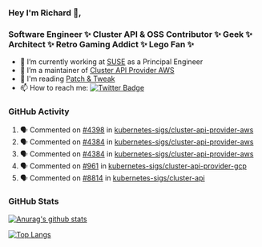 ### Hey I'm Richard 👋, 

<h3 align="left">Software Engineer ✨ Cluster API & OSS Contributor ✨ Geek ✨ Architect ✨ Retro Gaming Addict ✨ Lego Fan ✨</h3>

- 🔭 I’m currently working at [SUSE](https://www.suse.com/) as a Principal Engineer
- 👯 I’m a maintainer of [Cluster API Provider AWS](https://github.com/kubernetes-sigs/cluster-api-provider-aws)
- 💬 I'm reading [Patch & Tweak](https://bjooks.com/products/patch-tweak-exploring-modular-synthesis)
- 📫 How to reach me: [![Twitter Badge](https://img.shields.io/badge/-@fruit_case-00acee?style=flat&logo=Twitter&logoColor=white)](https://twitter.com/intent/follow?screen_name=fruit_case "Follow on Twitter")

### GitHub Activity 

<!--START_SECTION:activity-->
1. 🗣 Commented on [#4398](https://github.com/kubernetes-sigs/cluster-api-provider-aws/pull/4398#issuecomment-1681733929) in [kubernetes-sigs/cluster-api-provider-aws](https://github.com/kubernetes-sigs/cluster-api-provider-aws)
2. 🗣 Commented on [#4384](https://github.com/kubernetes-sigs/cluster-api-provider-aws/pull/4384#issuecomment-1681732953) in [kubernetes-sigs/cluster-api-provider-aws](https://github.com/kubernetes-sigs/cluster-api-provider-aws)
3. 🗣 Commented on [#4384](https://github.com/kubernetes-sigs/cluster-api-provider-aws/pull/4384#issuecomment-1681732104) in [kubernetes-sigs/cluster-api-provider-aws](https://github.com/kubernetes-sigs/cluster-api-provider-aws)
4. 🗣 Commented on [#961](https://github.com/kubernetes-sigs/cluster-api-provider-gcp/pull/961#issuecomment-1681731168) in [kubernetes-sigs/cluster-api-provider-gcp](https://github.com/kubernetes-sigs/cluster-api-provider-gcp)
5. 🗣 Commented on [#8814](https://github.com/kubernetes-sigs/cluster-api/issues/8814#issuecomment-1681685564) in [kubernetes-sigs/cluster-api](https://github.com/kubernetes-sigs/cluster-api)
<!--END_SECTION:activity-->

### GitHub Stats

[![Anurag's github stats](https://github-readme-stats.vercel.app/api?username=richardcase&count_private=true&show_icons=true)](https://github.com/anuraghazra/github-readme-stats)

[![Top Langs](https://github-readme-stats.vercel.app/api/top-langs/?username=richardcase&hide=html&layout=compact)](https://github.com/anuraghazra/github-readme-stats)

